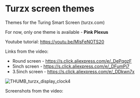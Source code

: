 # Turzx screen themes
Themes for the Turing Smart Screen (turzx.com)

For now, only one theme is available - **Pink Plexus**


Youtube tutorial: https://youtu.be/MIsFeNOTS20

Links from the video:
- Round screen - https://s.click.aliexpress.com/e/_DePqgzF
- 5inch screen - https://s.click.aliexpress.com/e/_DFumPj7
- 3.5inch screen - https://s.click.aliexpress.com/e/_DDkwn7x

![THUMB_turzx_display_clock4](https://user-images.githubusercontent.com/117754156/229147619-e1281570-02ed-4d45-bc4c-4802bed146da.jpg)



Screenshots from the video:
